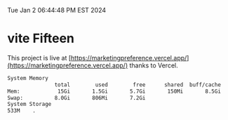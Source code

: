 Tue Jan  2 06:44:48 PM EST 2024

# vite Fifteen


This project is live at [https://marketingpreference.vercel.app/](https://marketingpreference.vercel.app/) thanks to Vercel.

```bash
System Memory
               total        used        free      shared  buff/cache   available
Mem:            15Gi       1.5Gi       5.7Gi       150Mi       8.5Gi        13Gi
Swap:          8.0Gi       806Mi       7.2Gi
System Storage
533M	.
```
